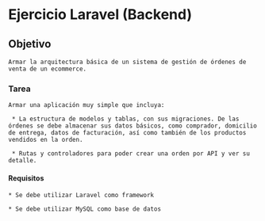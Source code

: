 # Ejercicio Laravel (Backend)

## Objetivo

    Armar la arquitectura básica de un sistema de gestión de órdenes de venta de un ecommerce.

### Tarea

    Armar una aplicación muy simple que incluya:

     * La estructura de modelos y tablas, con sus migraciones. De las órdenes se debe almacenar sus datos básicos, como comprador, domicilio de entrega, datos de facturación, así como también de los productos vendidos en la orden.

     * Rutas y controladores para poder crear una orden por API y ver su detalle.

#### Requisitos

    * Se debe utilizar Laravel como framework

    * Se debe utilizar MySQL como base de datos


